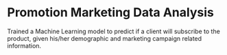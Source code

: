 # Promotion Marketing Data Analysis

Trained a Machine Learning model to predict if a client will subscribe to the product, given his/her demographic and marketing campaign related information.
